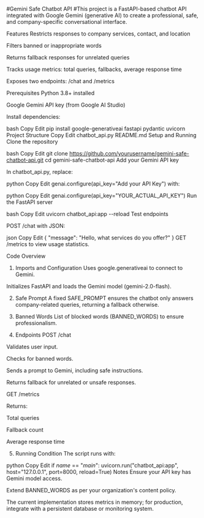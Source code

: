 #Gemini Safe Chatbot API
#This project is a FastAPI-based chatbot API integrated with Google Gemini (generative AI) to create a professional, safe, and company-specific conversational interface.

Features
Restricts responses to company services, contact, and location

Filters banned or inappropriate words

Returns fallback responses for unrelated queries

Tracks usage metrics: total queries, fallbacks, average response time

Exposes two endpoints: /chat and /metrics

Prerequisites
Python 3.8+ installed

Google Gemini API key (from Google AI Studio)

Install dependencies:

bash
Copy
Edit
pip install google-generativeai fastapi pydantic uvicorn
Project Structure
Copy
Edit
chatbot_api.py
README.md
Setup and Running
Clone the repository

bash
Copy
Edit
git clone https://github.com/yourusername/gemini-safe-chatbot-api.git
cd gemini-safe-chatbot-api
Add your Gemini API key

In chatbot_api.py, replace:

python
Copy
Edit
genai.configure(api_key="Add your API Key")
with:

python
Copy
Edit
genai.configure(api_key="YOUR_ACTUAL_API_KEY")
Run the FastAPI server

bash
Copy
Edit
uvicorn chatbot_api:app --reload
Test endpoints

POST /chat with JSON:

json
Copy
Edit
{ "message": "Hello, what services do you offer?" }
GET /metrics to view usage statistics.

Code Overview
1. Imports and Configuration
Uses google.generativeai to connect to Gemini.

Initializes FastAPI and loads the Gemini model (gemini-2.0-flash).

2. Safe Prompt
A fixed SAFE_PROMPT ensures the chatbot only answers company-related queries, returning a fallback otherwise.

3. Banned Words
List of blocked words (BANNED_WORDS) to ensure professionalism.

4. Endpoints
POST /chat

Validates user input.

Checks for banned words.

Sends a prompt to Gemini, including safe instructions.

Returns fallback for unrelated or unsafe responses.

GET /metrics

Returns:

Total queries

Fallback count

Average response time

5. Running Condition
The script runs with:

python
Copy
Edit
if _name_ == "_main_":
    uvicorn.run("chatbot_api:app", host="127.0.0.1", port=8000, reload=True)
Notes
Ensure your API key has Gemini model access.

Extend BANNED_WORDS as per your organization's content policy.

The current implementation stores metrics in memory; for production, integrate with a persistent database or monitoring system.
